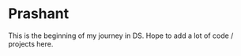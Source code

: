# Prashant 

This is the beginning of my journey in DS. Hope to add a lot of code / projects here.


